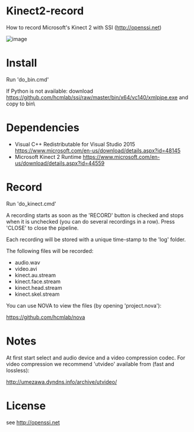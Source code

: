 # Kinect2-record
How to record Microsoft's Kinect 2 with SSI (http://openssi.net)

![image](https://raw.githubusercontent.com/hcmlab/kinect2-record/master/kinect.png)

# Install
Run 'do_bin.cmd'

If Python is not available: download https://github.com/hcmlab/ssi/raw/master/bin/x64/vc140/xmlpipe.exe and copy to bin\

# Dependencies
- Visual C++ Redistributable for Visual Studio 2015 https://www.microsoft.com/en-us/download/details.aspx?id=48145
- Microsoft Kinect 2 Runtime https://www.microsoft.com/en-us/download/details.aspx?id=44559

# Record
Run 'do_kinect.cmd'

A recording starts as soon as the 'RECORD' button is checked and stops when it is unchecked (you can do several recordings in a row). Press 'CLOSE' to close the pipeline.

Each recording will be stored with a unique time-stamp to the 'log\' folder.

The following files will be recorded:
- audio.wav
- video.avi
- kinect.au.stream
- kinect.face.stream
- kinect.head.stream
- kinect.skel.stream

You can use NOVA to view the files (by opening 'project.nova'):

https://github.com/hcmlab/nova

# Notes
At first start select and audio device and a video compression codec. For video compression we recommend 'utvideo' available from (fast and lossless):

http://umezawa.dyndns.info/archive/utvideo/

# License
see http://openssi.net
